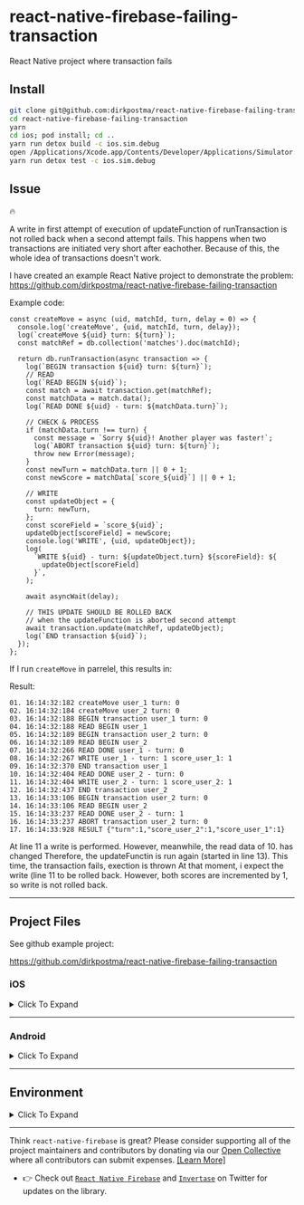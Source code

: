 # react-native-firebase-failing-transaction
React Native project where transaction fails

## Install

```bash
git clone git@github.com:dirkpostma/react-native-firebase-failing-transaction.git
cd react-native-firebase-failing-transaction
yarn
cd ios; pod install; cd ..
yarn run detox build -c ios.sim.debug
open /Applications/Xcode.app/Contents/Developer/Applications/Simulator.app
yarn run detox test -c ios.sim.debug
```

<!---
Hello there you awesome person;
Please note that the issue list of this repo is exclusively for bug reports;

1) For feature requests please visit our [Feature Request Board](https://boards.invertase.io/react-native-firebase).
2) For questions and support please use our Discord chat: https://discord.gg/C9aK28N or Stack Overflow: https://stackoverflow.com/questions/tagged/react-native-firebase
3) If this is a setup issue then please make sure you've correctly followed the setup guides, most setup issues such as 'duplicate dex files', 'default app has not been initialized' etc are all down to an incorrect setup as the guides haven't been correctly followed.
-->

<!-- NOTE: You can change any of the `[ ]` to `[x]` to mark an option(s) as selected -->

<!-- PLEASE DO NOT REMOVE ANY SECTIONS FROM THIS ISSUE TEMPLATE   -->
<!--   Leave them as they are even if they're irrelevant to your issue -->

## Issue

<!-- Please describe your issue here --^ and provide as much detail as you can. -->
<!-- Include code snippets that show your usages of the library in the context of your project. -->
<!-- Snippets that also show how and where the library is imported in JS are useful to debug issues relating to importing or methods not found issues -->
🔥

A write in first attempt of execution of updateFunction of runTransaction
is not rolled back when a second attempt fails. This happens when two 
transactions are initiated very short after eachother. Because of this,
the whole idea of transactions doesn't work.

I have created an example React Native project to demonstrate the problem:
https://github.com/dirkpostma/react-native-firebase-failing-transaction

Example code: 

```
const createMove = async (uid, matchId, turn, delay = 0) => {
  console.log('createMove', {uid, matchId, turn, delay});
  log(`createMove ${uid} turn: ${turn}`);
  const matchRef = db.collection('matches').doc(matchId);

  return db.runTransaction(async transaction => {
    log(`BEGIN transaction ${uid} turn: ${turn}`);
    // READ
    log(`READ BEGIN ${uid}`);
    const match = await transaction.get(matchRef);
    const matchData = match.data();
    log(`READ DONE ${uid} - turn: ${matchData.turn}`);

    // CHECK & PROCESS
    if (matchData.turn !== turn) {
      const message = `Sorry ${uid}! Another player was faster!`;
      log(`ABORT transaction ${uid} turn: ${turn}`);
      throw new Error(message);
    }
    const newTurn = matchData.turn || 0 + 1;
    const newScore = matchData[`score_${uid}`] || 0 + 1;

    // WRITE
    const updateObject = {
      turn: newTurn,
    };
    const scoreField = `score_${uid}`;
    updateObject[scoreField] = newScore;
    console.log('WRITE', {uid, updateObject});
    log(
      `WRITE ${uid} - turn: ${updateObject.turn} ${scoreField}: ${
        updateObject[scoreField]
      }`,
    );

    await asyncWait(delay);

    // THIS UPDATE SHOULD BE ROLLED BACK
    // when the updateFunction is aborted second attempt
    await transaction.update(matchRef, updateObject);
    log(`END transaction ${uid}`);
  });
};
```

If I run `createMove` in parrelel, this results in: 

Result:
```
01. 16:14:32:182 createMove user_1 turn: 0
02. 16:14:32:184 createMove user_2 turn: 0
03. 16:14:32:188 BEGIN transaction user_1 turn: 0
04. 16:14:32:188 READ BEGIN user_1
05. 16:14:32:189 BEGIN transaction user_2 turn: 0
06. 16:14:32:189 READ BEGIN user_2
07. 16:14:32:266 READ DONE user_1 - turn: 0
08. 16:14:32:267 WRITE user_1 - turn: 1 score_user_1: 1
09. 16:14:32:370 END transaction user_1
10. 16:14:32:404 READ DONE user_2 - turn: 0
11. 16:14:32:404 WRITE user_2 - turn: 1 score_user_2: 1
12. 16:14:32:437 END transaction user_2
13. 16:14:33:106 BEGIN transaction user_2 turn: 0
14. 16:14:33:106 READ BEGIN user_2
15. 16:14:33:237 READ DONE user_2 - turn: 1
16. 16:14:33:237 ABORT transaction user_2 turn: 0
17. 16:14:33:928 RESULT {"turn":1,"score_user_2":1,"score_user_1":1}
```

At line 11 a write is performed.
However, meanwhile, the read data of 10. has changed
Therefore, the updateFunctin is run again (started in line 13).
This time, the transaction fails, exection is thrown
At that moment, i expect the write (line 11 to be rolled back.
However, both scores are incremented by 1, so write is not rolled back.

---

## Project Files

<!-- Provide the contents of key project files which will help to debug -->
<!--     For Example: -->
<!--        - iOS: `Podfile` contents. -->
<!--        - Android: `android/build.gradle` contents. -->
<!--        - Android: `android/app/build.gradle` contents. -->
<!--        - Android: `AndroidManifest.xml` contents. -->

<!-- ADD THE CONTENTS OF THE FILES IN THE PROVIDED CODE BLOCKS BELOW -->

See github example project:

https://github.com/dirkpostma/react-native-firebase-failing-transaction

### iOS

<details><summary>Click To Expand</summary>
<p>

#### `ios/Podfile`:

- [ ] I'm not using Pods
- [x] I'm using Pods and my Podfile looks like:

```ruby
platform :ios, '9.0'
require_relative '../node_modules/@react-native-community/cli-platform-ios/native_modules'

target 'FireTransaction' do
  # Pods for FireTransaction
  pod 'FBLazyVector', :path => "../node_modules/react-native/Libraries/FBLazyVector"
  pod 'FBReactNativeSpec', :path => "../node_modules/react-native/Libraries/FBReactNativeSpec"
  pod 'RCTRequired', :path => "../node_modules/react-native/Libraries/RCTRequired"
  pod 'RCTTypeSafety', :path => "../node_modules/react-native/Libraries/TypeSafety"
  pod 'React', :path => '../node_modules/react-native/'
  pod 'React-Core', :path => '../node_modules/react-native/'
  pod 'React-CoreModules', :path => '../node_modules/react-native/React/CoreModules'
  pod 'React-Core/DevSupport', :path => '../node_modules/react-native/'
  pod 'React-RCTActionSheet', :path => '../node_modules/react-native/Libraries/ActionSheetIOS'
  pod 'React-RCTAnimation', :path => '../node_modules/react-native/Libraries/NativeAnimation'
  pod 'React-RCTBlob', :path => '../node_modules/react-native/Libraries/Blob'
  pod 'React-RCTImage', :path => '../node_modules/react-native/Libraries/Image'
  pod 'React-RCTLinking', :path => '../node_modules/react-native/Libraries/LinkingIOS'
  pod 'React-RCTNetwork', :path => '../node_modules/react-native/Libraries/Network'
  pod 'React-RCTSettings', :path => '../node_modules/react-native/Libraries/Settings'
  pod 'React-RCTText', :path => '../node_modules/react-native/Libraries/Text'
  pod 'React-RCTVibration', :path => '../node_modules/react-native/Libraries/Vibration'
  pod 'React-Core/RCTWebSocket', :path => '../node_modules/react-native/'

  pod 'React-cxxreact', :path => '../node_modules/react-native/ReactCommon/cxxreact'
  pod 'React-jsi', :path => '../node_modules/react-native/ReactCommon/jsi'
  pod 'React-jsiexecutor', :path => '../node_modules/react-native/ReactCommon/jsiexecutor'
  pod 'React-jsinspector', :path => '../node_modules/react-native/ReactCommon/jsinspector'
  pod 'ReactCommon/jscallinvoker', :path => "../node_modules/react-native/ReactCommon"
  pod 'ReactCommon/turbomodule/core', :path => "../node_modules/react-native/ReactCommon"
  pod 'Yoga', :path => '../node_modules/react-native/ReactCommon/yoga'

  pod 'DoubleConversion', :podspec => '../node_modules/react-native/third-party-podspecs/DoubleConversion.podspec'
  pod 'glog', :podspec => '../node_modules/react-native/third-party-podspecs/glog.podspec'
  pod 'Folly', :podspec => '../node_modules/react-native/third-party-podspecs/Folly.podspec'

  target 'FireTransactionTests' do
    inherit! :search_paths
    # Pods for testing
  end

  use_native_modules!
end

target 'FireTransaction-tvOS' do
  # Pods for FireTransaction-tvOS

  target 'FireTransaction-tvOSTests' do
    inherit! :search_paths
    # Pods for testing
  end

end

```

#### `AppDelegate.m`:

```objc
/**
 * Copyright (c) Facebook, Inc. and its affiliates.
 *
 * This source code is licensed under the MIT license found in the
 * LICENSE file in the root directory of this source tree.
 */

#import "AppDelegate.h"

#import <React/RCTBridge.h>
#import <React/RCTBundleURLProvider.h>
#import <React/RCTRootView.h>

@import Firebase;

@implementation AppDelegate

- (BOOL)application:(UIApplication *)application didFinishLaunchingWithOptions:(NSDictionary *)launchOptions
{
  if ([FIRApp defaultApp] == nil) {
    [FIRApp configure];
  }

  RCTBridge *bridge = [[RCTBridge alloc] initWithDelegate:self launchOptions:launchOptions];
  RCTRootView *rootView = [[RCTRootView alloc] initWithBridge:bridge
                                                   moduleName:@"FireTransaction"
                                            initialProperties:nil];

  rootView.backgroundColor = [[UIColor alloc] initWithRed:1.0f green:1.0f blue:1.0f alpha:1];

  self.window = [[UIWindow alloc] initWithFrame:[UIScreen mainScreen].bounds];
  UIViewController *rootViewController = [UIViewController new];
  rootViewController.view = rootView;
  self.window.rootViewController = rootViewController;
  [self.window makeKeyAndVisible];
  return YES;
}

- (NSURL *)sourceURLForBridge:(RCTBridge *)bridge
{
#if DEBUG
  return [[RCTBundleURLProvider sharedSettings] jsBundleURLForBundleRoot:@"index" fallbackResource:nil];
#else
  return [[NSBundle mainBundle] URLForResource:@"main" withExtension:@"jsbundle"];
#endif
}

@end

```

</p>
</details>

---

### Android

<details><summary>Click To Expand</summary>
<p>

#### Have you converted to AndroidX?

<!--- Mark any options that apply below -->
- [ ] my application is an AndroidX application?
- [ ] I am using `android/gradle.settings` `jetifier=true` for Android compatibility?
- [ ] I am using the NPM package `jetifier` for react-native compatibility?

#### `android/build.gradle`:

```groovy
// N/A
```

#### `android/app/build.gradle`:

```groovy
// N/A
```

#### `android/settings.gradle`:

```groovy
// N/A
```

#### `MainApplication.java`:

```java
// N/A
```

#### `AndroidManifest.xml`:

```xml
<!-- N/A -->
```

</p>
</details>


---

## Environment

<details><summary>Click To Expand</summary>
<p>

**`react-native info` output:**

<!-- Please run `react-native info` on your terminal and paste the contents into the code block below -->

```
 info Fetching system and libraries information...
System:
    OS: macOS Mojave 10.14.6
    CPU: (12) x64 Intel(R) Core(TM) i7-8850H CPU @ 2.60GHz
    Memory: 503.20 MB / 16.00 GB
    Shell: 5.3 - /bin/zsh
  Binaries:
    Node: 10.14.1 - ~/.nvm/versions/node/v10.14.1/bin/node
    Yarn: 1.15.2 - /usr/local/bin/yarn
    npm: 6.4.1 - ~/.nvm/versions/node/v10.14.1/bin/npm
    Watchman: 4.9.0 - /usr/local/bin/watchman
  SDKs:
    iOS SDK:
      Platforms: iOS 13.2, DriverKit 19.0, macOS 10.15, tvOS 13.2, watchOS 6.1
    Android SDK:
      API Levels: 23, 25, 26, 27, 28
      Build Tools: 19.1.0, 26.0.3, 27.0.3, 28.0.3, 29.0.2
      System Images: android-19 | Google APIs Intel x86 Atom, android-23 | Google APIs Intel x86 Atom_64, android-28 | Google APIs Intel x86 Atom, android-29 | Google Play Intel x86 Atom
      Android NDK: 20.0.5594570
  IDEs:
    Android Studio: 3.5 AI-191.8026.42.35.5791312
    Xcode: 11.2/11B52 - /usr/bin/xcodebuild
  npmPackages:
    react: 16.9.0 => 16.9.0
    react-native: 0.61.3 => 0.61.3
  npmGlobalPackages:
    react-native-cli: 2.0.1
    react-native-git-upgrade: 0.2.7
```

<!-- change `[ ]` to `[x]` to select an option(s) -->

- **Platform that you're experiencing the issue on**:
  - [x] iOS
  - [ ] Android
  - [ ] **iOS** but have not tested behavior on Android
  - [ ] **Android** but have not tested behavior on iOS
  - [ ] Both
- **`react-native-firebase` version you're using that has this issue:**
  - `e.g. 5.4.3`
- **`Firebase` module(s) you're using that has the issue:**
  - `683882190332-f9fp0cfpolr184e2mf70oflp3bd8pn83.apps.googleusercontent.com`
- **Are you using `TypeScript`?**
  - `N`
  
</p>
</details>


<!-- Thanks for reading this far down ❤️  -->
<!-- High quality, detailed issues are much easier to triage for maintainers -->

<!-- For bonus points, if you put a 🔥 (:fire:) emojii at the start of the issue title we'll know -->
<!-- that you took the time to fill this out correctly, or, at least read this far -->

---

Think `react-native-firebase` is great? Please consider supporting all of the project maintainers and contributors by donating via our [Open Collective](https://opencollective.com/react-native-firebase/donate) where all contributors can submit expenses. [[Learn More]](https://invertase.io/oss/react-native-firebase/contributing/donations-expenses)

- 👉 Check out [`React Native Firebase`](https://twitter.com/rnfirebase) and [`Invertase`](https://twitter.com/invertaseio) on Twitter for updates on the library.

